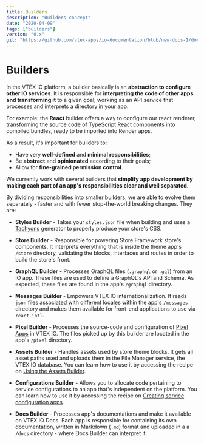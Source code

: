 ```yaml
---
title: Builders
description: "Builders concept"
date: "2020-04-09"
tags: ["builders"]
version: "0.x"
git: "https://github.com/vtex-apps/io-documentation/blob/new-docs-1/docs/en/Concepts/builders.md"
---
```


# Builders

In the VTEX IO platform, a builder basically is an **abstraction to configure other IO services**. It is responsible for **interpreting the code of other apps and transforming it** to a given goal, working as an API service that processes and interprets a directory in your app.

For example: the **React** builder offers a way to configure our react renderer, transforming the source code of TypeScript React components into compiled bundles, ready to be imported into Render apps.

As a result, it's important for builders to:

- Have very **well-defined** and **minimal responsibilities**;
- Be **abstract** and **opinionated** according to their goals;
- Allow for **fine-grained permission control**.

We currently work with several builders that **simplify app development by making each part of an app's responsibilities clear and well separated**.

By dividing responsibilities into smaller builders, we are able to evolve them separately - faster and with fewer stop-the-world breaking changes. They are:

- **Styles Builder** - Takes your `styles.json` file when building and uses a [Tachyons](https://tachyons.io/) generator to properly produce your store's CSS.

- **Store Builder** - Responsible for powering Store Framework store's components. It interprets everything that is inside the theme app's  `/store` directory, validating the blocks, interfaces and routes in order to build the store's front. 

- **GraphQL Builder** - Processes GraphQL files (`.graphql` or `.gql`) from an IO app. These files are used to define a GraphQL's API and Schema. As expected, these files are found in the app's `/graphql` directory.

- **Messages Builder** - Empowers VTEX IO internationalization. It reads `json` files associated with different locales within the app's `/messages` directory and makes them available for front-end applications to use via `react-intl`.

- **Pixel Builder** - Processes the source-code and configuration of [Pixel Apps](https://vtex.io/docs/apps/pixel/) in VTEX IO. The files picked up by this builder are located in the app's `/pixel` directory.

- **Assets Builder** - Handles assets used by store theme blocks. It gets all asset paths used and uploads them in the File Manager service, the VTEX IO database. You can learn how to use it by accessing the recipe on [Using the Assets Builder](https://vtex.io/docs/recipes/development/using-the-assets-builder/).

- **Configurations Builder** - Allows you to allocate code pertaining to service configurations to an app that's independent on the platform. You can learn how to use it by accessing the recipe on [Creating service configuration apps](https://vtex.io/docs/recipes/development/creating-service-configuration-apps/).

 - **Docs Builder** - Processes app's documentations and make it available on VTEX IO Docs. Each app is responsible for containing its own documentation, written in Markdown (`.md`) format and uploaded in a a `/docs` directory - where Docs Builder can interpret it.

